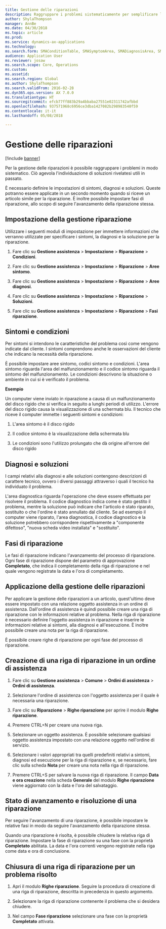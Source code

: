 ```yaml
---
title: Gestione delle riparazioni
description: Raggruppare i problemi sistematicamente per semplificare l'individuazione delle soluzioni di problemi analoghi avvenuti in passato.
author: ShylaThompson
manager: AnnBe
ms.date: 04/30/2018
ms.topic: article
ms.prod: 
ms.service: dynamics-ax-applications
ms.technology: 
ms.search.form: SMAConditionTable, SMASymptomArea, SMADiagnosisArea, SMAResolutionTable, SMARepairStage
audience: Application User
ms.reviewer: josaw
ms.search.scope: Core, Operations
ms.custom: 
ms.assetid: 
ms.search.region: Global
ms.author: ShylaThompson
ms.search.validFrom: 2016-02-28
ms.dyn365.ops.version: AX 7.0.0
ms.translationtype: HT
ms.sourcegitcommit: efcb77ff883b29a4bbaba27551e02311742afbbd
ms.openlocfilehash: 937571968c6956ce3dba1427082b298983540f59
ms.contentlocale: it-it
ms.lasthandoff: 05/08/2018

---
```


# <a name="repair-management"></a>Gestione delle riparazioni       

[!include [banner](../includes/banner.md)]


Per la gestione delle riparazioni è possibile raggruppare i problemi in modo sistematico. Ciò agevola l'individuazione di soluzioni rivelatesi utili in passato.

È necessario definire le impostazioni di sintomi, diagnosi e soluzioni. Queste potranno essere applicate in un secondo momento quando si riceve un articolo simile per la riparazione. È inoltre possibile impostare fasi di riparazione, allo scopo di seguire l'avanzamento della riparazione stessa.

## <a name="setting-up-repair-management"></a>Impostazione della gestione riparazione

Utilizzare i seguenti moduli di impostazione per immettere informazioni che verranno utilizzate per specificare i sintomi, la diagnosi e la soluzione per la riparazione.

1.  Fare clic su **Gestione assistenza** \> **Impostazione** \> **Riparazione** \> **Condizioni**.

2.  Fare clic su **Gestione assistenza** \> **Impostazione** \> **Riparazione** \> **Aree sintomo**.

3.  Fare clic su **Gestione assistenza** \> **Impostazione** \> **Riparazione** \> **Aree diagnosi**.

4.  Fare clic su **Gestione assistenza** \> **Impostazione** \> **Riparazione** \> **Soluzioni**.

5.  Fare clic su **Gestione assistenza** \> **Impostazione** \> **Riparazione** \> **Fasi riparazione**.

## <a name="symptoms-and-conditions"></a>Sintomi e condizioni

Per sintomi si intendono le caratteristiche del problema così come vengono indicate dal cliente. I sintomi comprendono anche le osservazioni del cliente che indicano la necessità della riparazione.

È possibile impostare aree sintomo, codici sintomo e condizioni. L'area sintomo riguarda l'area del malfunzionamento e il codice sintomo riguarda il sintomo del malfunzionamento. Le condizioni descrivono la situazione o ambiente in cui si è verificato il problema.

**Esempio**

Un computer viene inviato in riparazione a causa di un malfunzionamento del disco rigido che si verifica in seguito a lunghi periodi di utilizzo. L'errore del disco rigido causa la visualizzazione di una schermata blu. Il tecnico che riceve il computer immette i seguenti sintomi e condizioni:

1.  L'area sintomo è il disco rigido

2.  Il codice sintomo è la visualizzazione della schermata blu

3.  Le condizioni sono l'utilizzo prolungato che dà origine all'errore del disco rigido

## <a name="diagnosis-and-resolutions"></a>Diagnosi e soluzioni

I campi relativi alla diagnosi e alle soluzioni contengono descrizioni di carattere tecnico, ovvero i diversi passaggi attraverso i quali il tecnico ha individuato il problema.

L'area diagnostica riguarda l'operazione che deve essere effettuata per risolvere il problema. Il codice diagnostico indica come è stato gestito il problema, mentre la soluzione può indicare che l'articolo è stato riparato, sostituito o che l'ordine è stato annullato dal cliente. Se ad esempio il computer viene riparato, l'area diagnostica, il codice diagnostico e la soluzione potrebbero corrispondere rispettivamente a "componente difettoso", "nuova scheda video installata" e "sostituito".

## <a name="repair-stages"></a>Fasi di riparazione

Le fasi di riparazione indicano l'avanzamento del processo di riparazione. Ogni fase di riparazione dispone del parametro di approvazione **Completato**, che indica il completamento della riga di riparazione e nel quale vengono registrate la data e l'ora di completamento.

## <a name="applying-repair-management"></a>Applicazione della gestione delle riparazioni

Per applicare la gestione delle riparazioni a un articolo, quest'ultimo deve essere impostato con una relazione oggetto assistenza in un ordine di assistenza. Dall'ordine di assistenza è quindi possibile creare una riga di riparazione con le informazioni relative al problema. Nella riga di riparazione è necessario definire l'oggetto assistenza in riparazione e inserire le informazioni relative ai sintomi, alla diagnosi e all'esecuzione. È inoltre possibile creare una nota per la riga di riparazione.

È possibile creare righe di riparazione per ogni fase del processo di riparazione.

## <a name="create-a-repair-line-on-a-service-order"></a>Creazione di una riga di riparazione in un ordine di assistenza

1.  Fare clic su **Gestione assistenza** \> **Comune** \> **Ordini di assistenza** \> **Ordini di assistenza**.

2.  Selezionare l'ordine di assistenza con l'oggetto assistenza per il quale è necessaria una riparazione.

3.  Fare clic su **Riparazione** \> **Righe riparazione** per aprire il modulo **Righe riparazione**.

4.  Premere CTRL+N per creare una nuova riga.

5.  Selezionare un oggetto assistenza. È possibile selezionare qualsiasi oggetto assistenza impostato con una relazione oggetto nell'ordine di servizio.

6.  Selezionare i valori appropriati tra quelli predefiniti relativi a sintomi, diagnosi ed esecuzione per la riga di riparazione e, se necessario, fare clic sulla scheda **Nota** per creare una nota nella riga di riparazione.

7.  Premere CTRL+S per salvare la nuova riga di riparazione. Il campo **Data e ora creazione** nella scheda **Generale** del modulo **Righe riparazione** viene aggiornato con la data e l'ora del salvataggio.

## <a name="tracking-progress-and-resolving-a-repair-issue"></a>Stato di avanzamento e risoluzione di una riparazione

Per seguire l'avanzamento di una riparazione, è possibile impostare le relative fasi in modo da seguire l'avanzamento della riparazione stessa.

Quando una riparazione è risolta, è possibile chiudere la relativa riga di riparazione. Impostare la fase di riparazione su una fase con la proprietà **Completato** abilitata. La data e l'ora correnti vengono registrate nella riga come data e ora di conclusione.

## <a name="close-a-repair-line-for-a-resolved-issue"></a>Chiusura di una riga di riparazione per un problema risolto

1.  Apri il modulo **Righe riparazione**. Seguire la procedura di creazione di una riga di riparazione, descritta in precedenza in questo argomento.

2.  Selezionare la riga di riparazione contenente il problema che si desidera chiudere.

3.  Nel campo **Fase riparazione** selezionare una fase con la proprietà **Completato** attivata.

  




